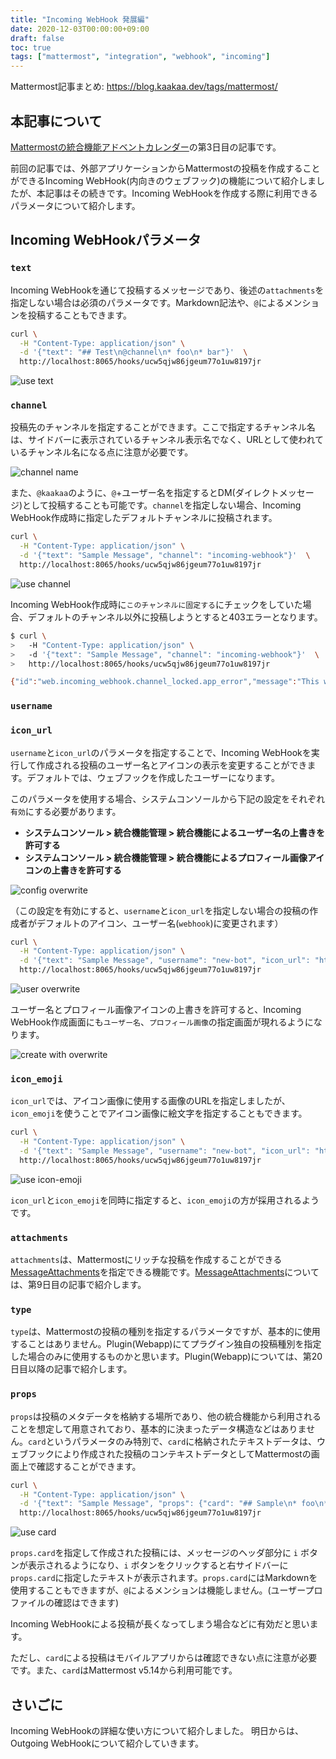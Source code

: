 ```yaml
---
title: "Incoming WebHook 発展編"
date: 2020-12-03T00:00:00+09:00
draft: false
toc: true
tags: ["mattermost", "integration", "webhook", "incoming"]
---
```


Mattermost記事まとめ: https://blog.kaakaa.dev/tags/mattermost/

## 本記事について

[Mattermostの統合機能アドベントカレンダー](https://qiita.com/advent-calendar/2020/mattermost-integrations)の第3日目の記事です。

前回の記事では、外部アプリケーションからMattermostの投稿を作成することができるIncoming WebHook(内向きのウェブフック)の機能について紹介しましたが、本記事はその続きです。Incoming WebHookを作成する際に利用できるパラメータについて紹介します。

## Incoming WebHookパラメータ

### `text`

Incoming WebHookを通じて投稿するメッセージであり、後述の`attachments`を指定しない場合は必須のパラメータです。Markdown記法や、`@`によるメンションを投稿することもできます。

```bash
curl \
  -H "Content-Type: application/json" \
  -d '{"text": "## Test\n@channel\n* foo\n* bar"}'  \
  http://localhost:8065/hooks/ucw5qjw86jgeum77o1uw8197jr
```

![use text](https://blog.kaakaa.dev/images/posts/advent-calendar-2020/day3/example-text.png)

### `channel`

投稿先のチャンネルを指定することができます。ここで指定するチャンネル名は、サイドバーに表示されているチャンネル表示名でなく、URLとして使われているチャンネル名になる点に注意が必要です。

![channel name](https://blog.kaakaa.dev/images/posts/advent-calendar-2020/day3/channel-name.png)

また、`@kaakaa`のように、`@`+ユーザー名を指定するとDM(ダイレクトメッセージ)として投稿することも可能です。`channel`を指定しない場合、Incoming WebHook作成時に指定したデフォルトチャンネルに投稿されます。

```bash
curl \
  -H "Content-Type: application/json" \
  -d '{"text": "Sample Message", "channel": "incoming-webhook"}'  \
  http://localhost:8065/hooks/ucw5qjw86jgeum77o1uw8197jr
```

![use channel](https://blog.kaakaa.dev/images/posts/advent-calendar-2020/day3/example-channel.png)

Incoming WebHook作成時に`このチャンネルに固定する`にチェックをしていた場合、デフォルトのチャンネル以外に投稿しようとすると403エラーとなります。

```bash
$ curl \
>   -H "Content-Type: application/json" \
>   -d '{"text": "Sample Message", "channel": "incoming-webhook"}'  \
>   http://localhost:8065/hooks/ucw5qjw86jgeum77o1uw8197jr

{"id":"web.incoming_webhook.channel_locked.app_error","message":"This webhook is not permitted to post to the requested channel.","detailed_error":"","request_id":"qe3eyht563d1b8xani3g93dgfh","status_code":403}
```

### `username`
### `icon_url`

`username`と`icon_url`のパラメータを指定することで、Incoming WebHookを実行して作成される投稿のユーザー名とアイコンの表示を変更することができます。デフォルトでは、ウェブフックを作成したユーザーになります。

このパラメータを使用する場合、システムコンソールから下記の設定をそれぞれ`有効`にする必要があります。
* **システムコンソール > 統合機能管理 > 統合機能によるユーザー名の上書きを許可する**
* **システムコンソール > 統合機能管理 > 統合機能によるプロフィール画像アイコンの上書きを許可する**

![config overwrite](https://blog.kaakaa.dev/images/posts/advent-calendar-2020/day3/config-overwrite.png)

（この設定を有効にすると、`username`と`icon_url`を指定しない場合の投稿の作成者がデフォルトのアイコン、ユーザー名(`webhook`)に変更されます）

```bash
curl \
  -H "Content-Type: application/json" \
  -d '{"text": "Sample Message", "username": "new-bot", "icon_url": "http://www.mattermost.org/wp-content/uploads/2016/04/icon_WS.png"}'  \
  http://localhost:8065/hooks/ucw5qjw86jgeum77o1uw8197jr
```

![user overwrite](https://blog.kaakaa.dev/images/posts/advent-calendar-2020/day3/example-overwrite.png)

ユーザー名とプロフィール画像アイコンの上書きを許可すると、Incoming WebHook作成画面にも`ユーザー名`、`プロフィール画像`の指定画面が現れるようになります。

![create with overwrite](https://blog.kaakaa.dev/images/posts/advent-calendar-2020/day3/create-with-overwrite.png)


### `icon_emoji`

`icon_url`では、アイコン画像に使用する画像のURLを指定しましたが、`icon_emoji`を使うことでアイコン画像に絵文字を指定することもできます。

```bash
curl \
  -H "Content-Type: application/json" \
  -d '{"text": "Sample Message", "username": "new-bot", "icon_url": "http://www.mattermost.org/wp-content/uploads/2016/04/icon_WS.png", "icon_emoji": "smiley"}'  \
  http://localhost:8065/hooks/ucw5qjw86jgeum77o1uw8197jr
```

![use icon-emoji](https://blog.kaakaa.dev/images/posts/advent-calendar-2020/day3/example-icon-emoji.png)

`icon_url`と`icon_emoji`を同時に指定すると、`icon_emoji`の方が採用されるようです。

### `attachments`

`attachments`は、Mattermostにリッチな投稿を作成することができる[MessageAttachments](https://docs.mattermost.com/developer/message-attachments.html)を指定できる機能です。[MessageAttachments](https://docs.mattermost.com/developer/message-attachments.html)については、第9日目の記事で紹介します。

### `type`
`type`は、Mattermostの投稿の種別を指定するパラメータですが、基本的に使用することはありません。Plugin(Webapp)にてプラグイン独自の投稿種別を指定した場合のみに使用するものかと思います。Plugin(Webapp)については、第20日目以降の記事で紹介します。

### `props`
`props`は投稿のメタデータを格納する場所であり、他の統合機能から利用されることを想定して用意されており、基本的に決まったデータ構造などはありません。`card`というパラメータのみ特別で、`card`に格納されたテキストデータは、ウェブフックにより作成された投稿のコンテキストデータとしてMattermostの画面上で確認することができます。

```bash
curl \
  -H "Content-Type: application/json" \
  -d '{"text": "Sample Message", "props": {"card": "## Sample\n* foo\n* bar"}}'  \
  http://localhost:8065/hooks/ucw5qjw86jgeum77o1uw8197jr
```

![use card](https://blog.kaakaa.dev/images/posts/advent-calendar-2020/day3/example-card.png)

`props.card`を指定して作成された投稿には、メッセージのヘッダ部分に `i` ボタンが表示されるようになり、`i` ボタンをクリックすると右サイドバーに`props.card`に指定したテキストが表示されます。`props.card`にはMarkdownを使用することもできますが、`@`によるメンションは機能しません。(ユーザープロファイルの確認はできます)
 
Incoming WebHookによる投稿が長くなってしまう場合などに有効だと思います。

ただし、`card`による投稿はモバイルアプリからは確認できない点に注意が必要です。また、`card`はMattermost v5.14から利用可能です。

## さいごに

Incoming WebHookの詳細な使い方について紹介しました。
明日からは、Outgoing WebHookについて紹介していきます。
